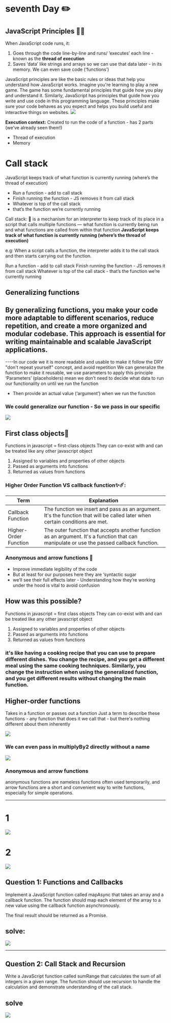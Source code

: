 #  seventh Day  ✏️


## JavaScript Principles  🎯🚀 
When JavaScript code runs, it:
1. Goes through the code line-by-line and runs/ ’executes’ each line - known as the **thread of execution**
2. Saves ‘data’ like strings and arrays so we can use that data later - in its memory. We can even save code (‘functions’)
   
JavaScript principles are like the basic rules or ideas that help you understand how JavaScript works. Imagine you're learning to play a new game. The game has some fundamental principles that guide how you play and understand it. Similarly, JavaScript has principles that guide how you write and use code in this programming language. These principles make sure your code behaves as you expect and helps you build useful and interactive things on websites.
<img src="https://github.com/TamaraNoierat/Mastering-JavaScript-in-20-Days/assets/130704887/037a20ed-01fb-4432-a86c-686a3035f44f">



**Execution context:**
Created to run the code of a 
function - has 2 parts (we’ve 
already seen them!)
- Thread of execution
- Memory











# Call stack

JavaScript keeps track of what
function is currently running
(where’s the thread of execution)
- Run a function - add to call stack
- Finish running the function - JS
removes it from call stack
- Whatever is top of the call stack
- that’s the function we’re
currently running

Call stack: 🔅
  is a mechanism for an interpreter to keep track of its place in a script that calls multiple functions — what function is currently being run and what functions are called from within that function
**JavaScript keeps track of what function is currently running (where’s the thread of execution)**

e.g:
When a script calls a function, the interpreter adds it to the call stack and then starts carrying out the function.


Run a function - add to call stack
Finish running the function - JS removes it from call stack
Whatever is top of the call stack - that’s the function we’re currently running





## Generalizing functions
By generalizing functions, you make your code more adaptable to different scenarios, reduce repetition, and create a more organized and modular codebase. This approach is essential for writing maintainable and scalable JavaScript applications.
----
----In our code we it is more readable and usable to make it follow the DRY "don't repeat yourself" concept, and avoid repetition
We can generalize the function to make it reusable, we use parameters to apply this principle
‘Parameters’ (placeholders) mean we don’t need to decide what data to run our 
functionality on until we run the function 
- Then provide an actual value (‘argument’) when we run the function



### We could generalize our function - So we pass in our specific
<img src="https://github.com/TamaraNoierat/Mastering-JavaScript-in-20-Days/assets/130704887/fb4c9491-a765-4d73-8789-4914581dce64">

## First class objects🤔

Functions in javascript = first-class objects
They can co-exist with and can be treated like any other javascript object
1. Assigned to variables and properties of other objects
2. Passed as arguments into functions
3. Returned as values from functions


### Higher Order Function VS callback function✨☄️:

| Term                   | Explanation                                                                                     |
|------------------------|-------------------------------------------------------------------------------------------------|
| Callback Function      | The function we insert and pass as an argument. It's the function that will be called later when certain conditions are met. |
| Higher-Order Function  | The outer function that accepts another function as an argument. It's a function that can manipulate or use the passed callback function. |


### Anonymous and arrow functions 🤔
- Improve immediate legibility of the code
- But at least for our purposes here they are ‘syntactic sugar
- we’ll see their full effects later - Understanding how they’re working under the hood is vital to avoid confusion













## How was this possible?
Functions in javascript = first class objects
They can co-exist with and can be treated like any other javascript object
1. Assigned to variables and properties of other objects
2. Passed as arguments into functions
3. Returned as values from functions


### it's like having a cooking recipe that you can use to prepare different dishes. You change the recipe, and you get a different meal using the same cooking techniques. Similarly, you change the instruction when using the generalized function, and you get different results without changing the main function.

## Higher-order functions

Takes in a function or passes out a function
Just a term to describe these functions - any function that does it we call that - but
there's nothing different about them inherently

<img src="https://github.com/TamaraNoierat/Mastering-JavaScript-in-20-Days/assets/130704887/39fdc060-1045-4212-8dc9-fce2b0e4848f">

### We can even pass in multiplyBy2 directly without a name

<img src="https://github.com/TamaraNoierat/Mastering-JavaScript-in-20-Days/assets/130704887/88004c89-84e1-4d23-ac99-3e1e5e97179f">

### Anonymous and arrow functions
anonymous functions are nameless functions often used temporarily, and arrow functions are a short and convenient way to write functions, especially for simple operations.


********************
# 1
<img src="https://github.com/TamaraNoierat/Mastering-JavaScript-in-20-Days/assets/130704887/ccc14bf1-717f-4a0c-b4c5-f68dce877c9a">

# 2

<img src="https://github.com/TamaraNoierat/Mastering-JavaScript-in-20-Days/assets/130704887/53e27edd-e0b9-4e9b-a455-b4eb54cfb3f0">

## Question 1: Functions and Callbacks

Implement a JavaScript function called mapAsync that takes an array and a callback function. 
The function should map each element of the array to a new value using the callback function 
asynchronously. 

The final result should be returned as a Promise.

## solve:
<img src="https://github.com/TamaraNoierat/Mastering-JavaScript-in-20-Days/assets/130704887/33bef53f-9572-44cc-b561-7ddb121da1b1">



**************

## Question 2: Call Stack and Recursion

Write a JavaScript function called sumRange that calculates the sum of all integers in a given range. 
The function should use recursion to handle the calculation and demonstrate understanding of the call stack.

## solve 

<img src="https://github.com/TamaraNoierat/Mastering-JavaScript-in-20-Days/assets/130704887/96ac5f64-7366-4b09-b8c2-197a032f1e00">

